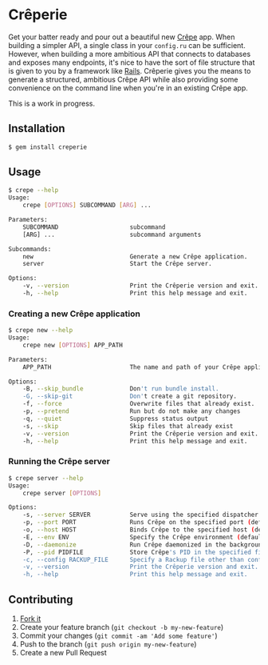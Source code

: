 # Crêperie

Get your batter ready and pour out a beautiful new [Crêpe][crepe] app. When building a simpler API, a single class in your `config.ru` can be sufficient. However, when building a more ambitious API that connects to databases and exposes many endpoints, it's nice to have the sort of file structure that is given to you by a framework like [Rails][rails]. Crêperie gives you the means to generate a structured, ambitious Crêpe API while also providing some convenience on the command line when you're in an existing Crêpe app.

This is a work in progress.

## Installation

```bash
$ gem install creperie
```

## Usage

```bash
$ crepe --help
Usage:
    crepe [OPTIONS] SUBCOMMAND [ARG] ...

Parameters:
    SUBCOMMAND                    subcommand
    [ARG] ...                     subcommand arguments

Subcommands:
    new                           Generate a new Crêpe application.
    server                        Start the Crêpe server.

Options:
    -v, --version                 Print the Crêperie version and exit.
    -h, --help                    Print this help message and exit.
```

### Creating a new Crêpe application

```bash
$ crepe new --help
Usage:
    crepe new [OPTIONS] APP_PATH

Parameters:
    APP_PATH                      The name and path of your Crêpe application

Options:
    -B, --skip_bundle             Don't run bundle install.
    -G, --skip-git                Don't create a git repository.
    -f, --force                   Overwrite files that already exist.
    -p, --pretend                 Run but do not make any changes
    -q, --quiet                   Suppress status output
    -s, --skip                    Skip files that already exist
    -v, --version                 Print the Crêperie version and exit.
    -h, --help                    Print this help message and exit.
```

### Running the Crêpe server

```bash
$ crepe server --help
Usage:
    crepe server [OPTIONS]

Options:
    -s, --server SERVER           Serve using the specified dispatcher
    -p, --port PORT               Runs Crêpe on the specified port (default: 9292)
    -o, --host HOST               Binds Crêpe to the specified host (default: "0.0.0.0")
    -E, --env ENV                 Specify the Crêpe environment (default: "development")
    -D, --daemonize               Run Crêpe daemonized in the background
    -P, --pid PIDFILE             Store Crêpe's PID in the specified file
    -c, --config RACKUP_FILE      Specify a Rackup file other than config.ru
    -v, --version                 Print the Crêperie version and exit.
    -h, --help                    Print this help message and exit.
```

## Contributing

1. [Fork it](https://github.com/davidcelis/creperie/fork)
2. Create your feature branch (`git checkout -b my-new-feature`)
3. Commit your changes (`git commit -am 'Add some feature'`)
4. Push to the branch (`git push origin my-new-feature`)
5. Create a new Pull Request

[crepe]: https://github.com/stephencelis/crepe
[rails]: https://github.com/rails/rails
